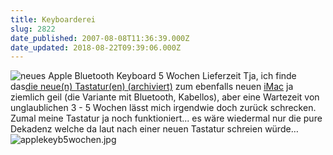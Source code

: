 ```yaml
---
title: Keyboarderei
slug: 2822
date_published: 2007-08-08T11:36:39.000Z
date_updated: 2018-08-22T09:39:06.000Z
---
```


![neues Apple Bluetooth Keyboard 5 Wochen Lieferzeit](//picdump.thafaker.de/2007/08/newimackeyb.jpg)
Tja, ich finde das[die neue(n) Tastatur(en) (archiviert)](http://web.archive.org/web/20070807193146/http://www.apple.com:80/de/keyboard/) zum ebenfalls neuen [iMac](http://www.apple.com/de/imac/) ja ziemlich geil (die Variante mit Bluetooth, Kabellos), aber eine Wartezeit von unglaublichen 3 - 5 Wochen lässt mich irgendwie doch zurück schrecken. Zumal meine Tastatur ja noch funktioniert... es wäre wiedermal nur die pure Dekadenz welche da laut nach einer neuen Tastatur schreien würde…
![applekeyb5wochen.jpg](//picdump.thafaker.de/2007/08/applekeyb5wochen.jpg)
